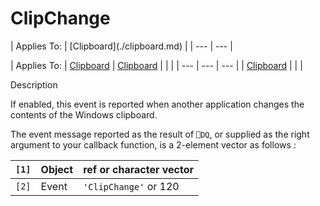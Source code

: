 




<h1 class="heading"><span class="name">ClipChange</span></h1>
| Applies To: | [Clipboard](./clipboard.md) |
| --- | ---  |

| Applies To: | [Clipboard](./clipboard.md) | [Clipboard](./clipboard.md) |  |  |
| --- | --- | ---  |
| [Clipboard](./clipboard.md) |  |  |


Description


If enabled, this event is reported when another application changes the contents of the Windows clipboard.


The event message reported as the result of `⎕DQ`, or supplied as the right argument to your callback function, is a 2-element vector as follows :

| `[1]` | Object | ref or character vector |
| --- | --- | ---  |
| `[2]` | Event | `'ClipChange'` or 120 |



